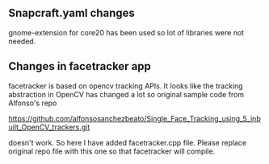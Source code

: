 ## Snapcraft.yaml changes
gnome-extension for core20 has been used so lot of libraries were not needed. 
## Changes in facetracker app
facetracker is based on opencv tracking APIs. It looks like the tracking abstraction in OpenCV has changed a lot so original  sample code 
from Alfonso's repo 

https://github.com/alfonsosanchezbeato/Single_Face_Tracking_using_5_inbuilt_OpenCV_trackers.git

doesn't work. So here I have added facetracker.cpp file. Please replace original repo file with this one so that facetracker will compile.


